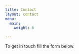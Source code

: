 ```yaml
---
title: Contact
layout: contact
menu:
  main:
    weight: 6

---
```

To get in touch fill the form below.